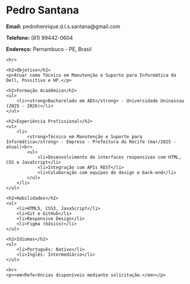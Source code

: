 <!DOCTYPE html>
<html lang="pt-BR">
<head>
    <meta charset="UTF-8">
    <title>Currículo de Pedro Santana</title>
</head>
<body>
    <h1>Pedro Santana</h1>
    <p><strong>Email:</strong> pedrohenrique.d.l.s.santana@gmail.com</p>
    <p><strong>Telefone:</strong> (81) 99442-0604</p>
    <p><strong>Endereço:</strong> Pernambuco - PE, Brasil</p>

    <hr>

    <h2>Objetivo</h2>
    <p>Atuar como Técnico em Manutenção e Suporte para Informática da Dell, Possitivo e HP.</p>

    <h2>Formação Acadêmica</h2>
    <ul>
        <li><strong>Bacharelado em ADS</strong> - Universidade Uninassau (2025 - 2026)</li>
    </ul>

    <h2>Experiência Profissional</h2>
    <ul>
        <li>
            <strong>Técnico em Manutenção e Suporte para Informática</strong> - Empresa - Prefeitura do Recife (mar/2025 - atual)<br>
            <ul>
                <li>Desenvolvimento de interfaces responsivas com HTML, CSS e JavaScript</li>
                <li>Integração com APIs REST</li>
                <li>Colaboração com equipes de design e back-end</li>
            </ul>
        </li>
    </ul>

    <h2>Habilidades</h2>
    <ul>
        <li>HTML5, CSS3, JavaScript</li>
        <li>Git e GitHub</li>
        <li>Responsive Design</li>
        <li>Figma (básico)</li>
    </ul>

    <h2>Idiomas</h2>
    <ul>
        <li>Português: Nativo</li>
        <li>Inglês: Intermediário</li>
    </ul>

    <hr>
    <p><em>Referências disponíveis mediante solicitação.</em></p>
</body>
</html>
